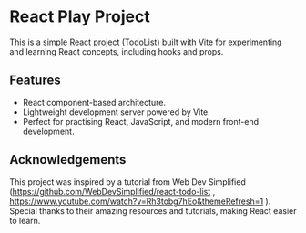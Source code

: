 # React Play Project

This is a simple React project (TodoList) built with Vite for experimenting and learning React concepts, including hooks and props.

## Features

- React component-based architecture.
- Lightweight development server powered by Vite.
- Perfect for practising React, JavaScript, and modern front-end development.

## Acknowledgements

This project was inspired by a tutorial from Web Dev Simplified (https://github.com/WebDevSimplified/react-todo-list , https://www.youtube.com/watch?v=Rh3tobg7hEo&themeRefresh=1 ). Special thanks to their amazing resources and tutorials, making React easier to learn.
